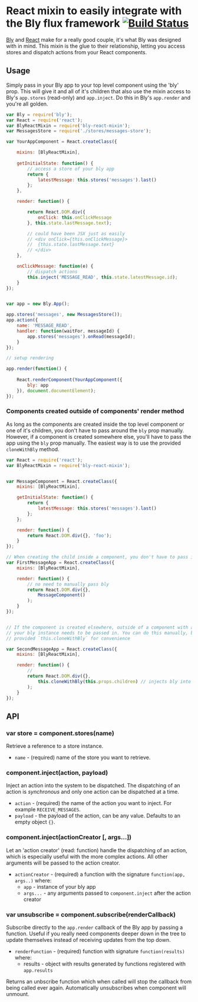 # React mixin to easily integrate with the Bly flux framework [![Build Status](https://travis-ci.org/JaapRood/bly-react-mixin.svg?branch=master)](https://travis-ci.org/JaapRood/bly-react-mixin)

[Bly](https://github.com/JaapRood/bly) and [React](http://reactjs.org) make for a really good couple, it's what Bly was designed with in mind. This mixin is the glue to their relationship, letting you access stores and dispatch actions from your React components.

## Usage

Simply pass in your Bly app to your top level component using the 'bly' prop. This will give it and all of it's children that also use the mixin access to Bly's `app.stores` (read-only) and `app.inject`. Do this in Bly's `app.render` and you're all golden.


```js
var Bly = require('bly');
var React = require('react');
var BlyReactMixin = require('bly-react-mixin');
var MessagesStore = require('./stores/messages-store');

var YourAppComponent = React.createClass({

	mixins: [BlyReactMixin],
	
	getInitialState: function() {
		// access a store of your bly app
		return {
			latestMessage: this.stores('messages').last()
		};
	},

	render: function() {

		return React.DOM.div({
			onClick: this.onClickMessage
		}, this.state.lastMessage.text);

		// could have been JSX just as easily
		// <div onClick={this.onClickMessage}>
		//	{this.state.lastMessage.text}
		// </div>
	},

	onClickMessage: function(e) {
		// dispatch actions
		this.inject('MESSAGE_READ', this.state.latestMessage.id);
	}
});


var app = new Bly.App();

app.stores('messages', new MessagesStore());
app.action({
	name: 'MESSAGE_READ',
	handler: function(waitFor, messageId) {
		app.stores('messages').onRead(messageId);
	}
});

// setup rendering 

app.render(function() {
	
	React.renderComponent(YourAppComponent({
		bly: app
	}), document.documentElement);
});

```

### Components created outside of components' render method

As long as the components are created inside the top level component or one of it's children, you don't have to pass around the `bly` prop manually. However, if a component is created somewhere else, you'll have to pass the app using the `bly` prop manually. The easiest way is to use the provided `cloneWithBly` method.

```js
var React = require('react');
var BlyReactMixin = require('bly-react-mixin');


var MessageComponent = React.createClass({
	mixins: [BlyReactMixin],

	getInitialState: function() {
		return {
			latestMessage: this.stores('messages').last()
		};
	};

	render: function() {
		return React.DOM.div({}, 'foo');
	}
});

// When creating the child inside a component, you don't have to pass it manually
var FirstMessageApp = React.createClass({
	mixins: [BlyReactMixin],

	render: function() {
		// no need to manually pass bly
		return React.DOM.div({},
			MessageComponent()
		);
	}
});


// If the component is created elsewhere, outside of a component with access to the Bly app, 
// your bly instance needs to be passed in. You can do this manually, but can also use the 
// provided `this.cloneWithBly` for convenience

var SecondMessageApp = React.createClass({
	mixins: [BlyReactMixin],

	render: function() {
		// 
		return React.DOM.div({},
			this.cloneWithBly(this.props.children) // injects bly into the component(s) we're rendering
		);
	}
});


```

## API

### var store = component.stores(name)

Retrieve a reference to a store instance.

- `name` - (required) name of the store you want to retrieve.

### component.inject(action, payload)

Inject an action into the system to be dispatched. The dispatching of an action is *synchronous* and only one action can be dispatched at a time.

- `action` - (required) the name of the action you want to inject. For example `RECEIVE_MESSAGES`.
- `payload` - the payload of the action, can be any value. Defaults to an empty object `{}`.


### component.inject(actionCreator [, args...])

Let an 'action creator' (read: function) handle the dispatching of an action, which is especially useful with the more complex actions. All other arguments will be passed to the action creator.

- `actionCreator` - (required) a function with the signature `function(app, args..)` where:
	- `app` - instance of your bly app
	- `args...` - any arguments passed to `component.inject` after the action creator

### var unsubscribe = component.subscribe(renderCallback)

Subscribe directly to the `app.render` callback of the Bly app by passing a function. Useful if you really need components deeper down in the tree to update themselves instead of receiving updates from the top down.

- `renderFunction` - (required) function with signature `function(results)` where:
	- results - object with results generated by functions registered with `app.results`

Returns an unbscribe function which when called will stop the callback from being called ever again. Automatically unsubscribes when component will unmount.
